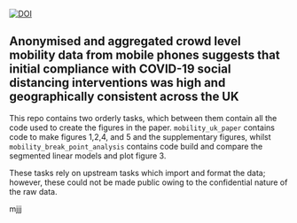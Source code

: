 [![DOI](https://zenodo.org/badge/266987402.svg)](https://zenodo.org/badge/latestdoi/266987402)

## Anonymised and aggregated crowd level mobility data from mobile phones suggests that initial compliance with COVID-19 social distancing interventions was high and geographically consistent across the UK

This repo contains two orderly tasks, which between them contain all the code used to create the figures in the paper. `mobility_uk_paper` contains code to make figures 1,2,4, and 5 and the supplementary figures, whilst `mobility_break_point_analysis` contains code build and compare the segmented linear models and plot figure 3. 
  
These tasks rely on upstream tasks which import and format the data; however, these could not be made public owing to the confidential nature of the raw data.  

mjjj
